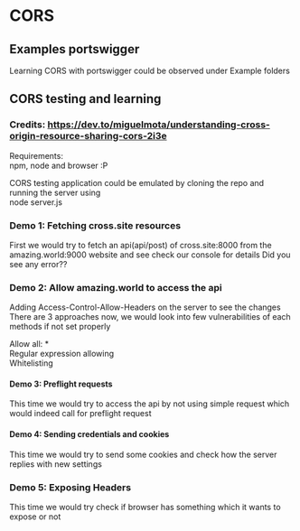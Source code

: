 # CORS

## Examples portswigger
Learning CORS with portswigger could be observed under Example folders

## CORS testing and learning
### Credits: https://dev.to/miguelmota/understanding-cross-origin-resource-sharing-cors-2i3e

Requirements:   
npm, node and browser :P 

CORS testing application could be emulated by cloning the repo and running the server using   
node server.js   
   
### Demo 1: Fetching cross.site resources   
First we would try to fetch an api(api/post) of cross.site:8000 from the amazing.world:9000 website and see check our console for details Did you see any error??   

### Demo 2: Allow amazing.world to access the api   
Adding Access-Control-Allow-Headers on the server to see the changes   
There are 3 approaches now, we would look into few vulnerabilities of each methods if not set properly   
   
Allow all: *   
Regular expression allowing   
Whitelisting   

#### Demo 3: Preflight requests   
This time we would try to access the api by not using simple request which would indeed call for preflight request   

#### Demo 4: Sending credentials and cookies   
This time we would try to send some cookies and check how the server replies with new settings   
   
### Demo 5: Exposing Headers     
This time we would try check if browser has something which it wants to expose or not    
